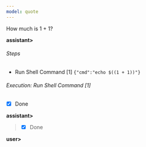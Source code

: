 ```yaml
---
model: quote
---
```


How much is 1 + 1?

**assistant>**

###### Steps

- Run Shell Command [1] `{"cmd":"echo $((1 + 1))"}`

###### Execution: Run Shell Command [1]

<pre class='output' style='display:none'>
2

Exit Code: 0
</pre>
-[x] Done

**assistant>** 
> 
> <pre class='output' style='display:none'>
> 2
> 
> Exit Code: 0
> </pre>
> -[x] Done
> 
> 

**user>** 